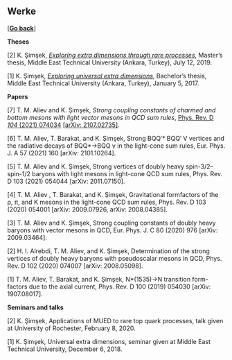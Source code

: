 ## Werke

[\[__Go back__\]](https://kagsimsek.github.io)

**Theses**

[2] K. Şimşek, [_Exploring extra dimensions through rare processes_](https://open.metu.edu.tr/bitstream/handle/11511/43736/index.pdf), Master’s thesis, Middle East Technical University (Ankara, Turkey), July 12, 2019.

[1] K. Şimşek, [_Exploring universal extra dimensions_](./files/docs/20172001_ksimsek_exploring_universal_extra_dimensions_ugrad_thesis.pdf), Bachelor’s thesis, Middle East Technical University (Ankara, Turkey), January 5, 2017.

**Papers**

[7] T. M. Aliev and K. Şimşek, _Strong coupling constants of charmed and bottom mesons with light vector mesons in QCD sum rules_, [Phys. Rev. D *104* (2021) 074034](https://doi.org/10.1103/PhysRevD.104.074034) [\[arXiv: 2107.02735\]](https://arxiv.org/abs/2107.02735).

[6] T. M. Aliev, T. Barakat, and K. Şimşek, Strong BQQ′* BQQ′ V vertices and the radiative decays of BQQ*→BQQ γ in the light-cone sum rules, Eur. Phys. J. A 57 (2021) 160 [arXiv: 2101.10264].

[5] T. M. Aliev and K. Şimşek, Strong vertices of doubly heavy spin-3/2–spin-1/2 baryons with light mesons in light-cone QCD sum rules, Phys. Rev. D 103 (2021) 054044 [arXiv: 2011.07150].

[4] T. M. Aliev , T. Barakat, and K. Şimşek, Gravitational formfactors of the ρ, π, and K mesons in the light-cone QCD sum rules, Phys. Rev. D 103 (2020) 054001  [arXiv: 2009.07926, arXiv: 2008.04385].

[3] T. M. Aliev and K. Şimşek, Strong coupling constants of doubly heavy baryons with vector mesons in QCD, Eur. Phys. J. C 80 (2020) 976 [arXiv: 2009.03464].

[2] H. I. Alrebdi, T. M. Aliev, and K. Şimşek, Determination of the strong vertices of doubly heavy baryons with pseudoscalar mesons in QCD, Phys. Rev. D 102 (2020) 074007 [arXiv: 2008.05098].

[1] T. M. Aliev, T. Barakat, and K. Şimşek, N*(1535)→N transition form-factors due to the axial current, Phys. Rev. D 100 (2019) 054030 [arXiv: 1907.08017].

**Seminars and talks**

[2] K. Şimşek, Applications of MUED to rare top quark processes, talk given at University of Rochester, February 8, 2020.

[1] K. Şimşek, Universal extra dimensions, seminar given at Middle East Technical University, December 6, 2018.
